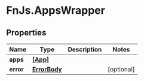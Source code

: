 # FnJs.AppsWrapper

## Properties
Name | Type | Description | Notes
------------ | ------------- | ------------- | -------------
**apps** | [**[App]**](App.md) |  | 
**error** | [**ErrorBody**](ErrorBody.md) |  | [optional] 


